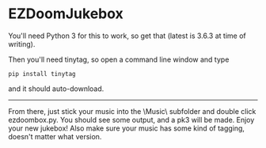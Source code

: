 # EZDoomJukebox

You'll need Python 3 for this to work, so get that (latest is 3.6.3 at time of writing).

Then you'll need tinytag, so open a command line window and type

`pip install tinytag`

and it should auto-download.

---
From there, just stick your music into the \Music\ subfolder and double click ezdoombox.py. You should see some output, and a pk3 will be made.
Enjoy your new jukebox! Also make sure your music has some kind of tagging, doesn't matter what version.